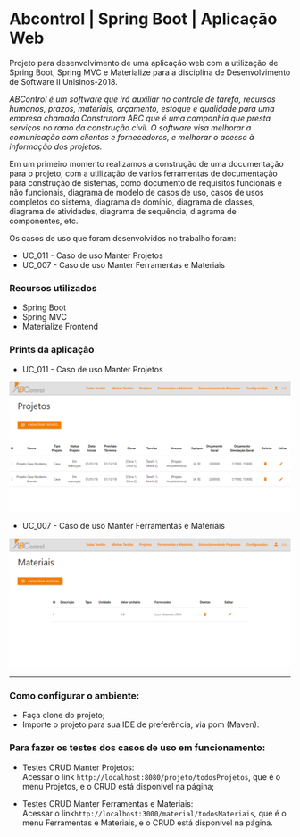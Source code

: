 # Abcontrol | Spring Boot | Aplicação Web

Projeto para desenvolvimento de uma aplicação web com a utilização de Spring Boot, Spring MVC e Materialize para a disciplina de Desenvolvimento de Software II Unisinos-2018.

_ABControl é um software que irá auxiliar no controle de tarefa, recursos humanos, prazos, materiais, orçamento, estoque e qualidade para uma empresa chamada Construtora ABC que é uma companhia que presta serviços no ramo da construção civil. O software visa melhorar a comunicação com clientes e fornecedores, e melhorar o acesso à informação dos projetos._

Em um primeiro momento realizamos a construção de uma documentação para o projeto, com a utilização de vários ferramentas de documentação para construção de sistemas, como documento de requisitos funcionais e não funcionais, diagrama de modelo de casos de uso, casos de usos completos do sistema, diagrama de domínio, diagrama de classes, diagrama de atividades, diagrama de sequência, diagrama de componentes, etc. 

Os casos de uso que foram desenvolvidos no trabalho foram:
- UC_011 - Caso de uso Manter Projetos
- UC_007 - Caso de uso Manter Ferramentas e Materiais

### Recursos utilizados

- Spring Boot
- Spring MVC 
- Materialize Frontend

### Prints da aplicação

- UC_011 - Caso de uso Manter Projetos  

![UC_011 - Caso de uso Manter Projetos](readme_images/Caso-de-uso-Manter-projetos.png)

- UC_007 - Caso de uso Manter Ferramentas e Materiais 

![UC_011 - Caso de uso Manter Materiais](readme_images/Caso-de-uso-Manter-materiais.png)


------------------------------------------------------------------------------------------------------------------

### Como configurar o ambiente:

- Faça clone do projeto;
- Importe o projeto para sua IDE de preferência, via pom (Maven).  

### Para fazer os testes dos casos de uso em funcionamento:

- Testes CRUD Manter Projetos:  
Acessar o link `http://localhost:8080/projeto/todosProjetos`, que é o menu Projetos, e o CRUD está disponível na página;
      
- Testes CRUD Manter Ferramentas e Materiais:  
Acessar o link`http://localhost:3000/material/todosMateriais`, que é o menu Ferramentas e Materiais, e o CRUD está disponível na página.
